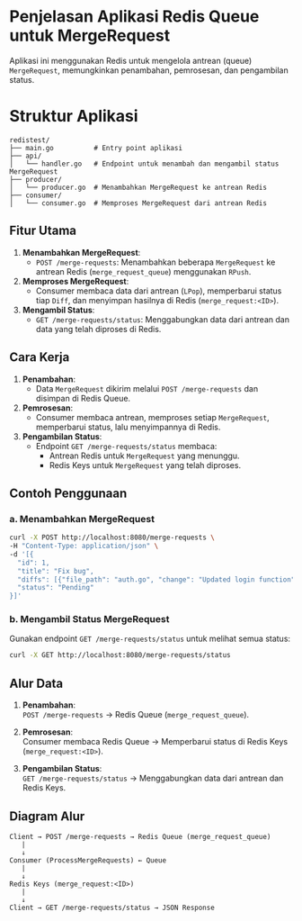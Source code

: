 # Penjelasan Aplikasi Redis Queue untuk MergeRequest

Aplikasi ini menggunakan Redis untuk mengelola antrean (queue) `MergeRequest`, memungkinkan penambahan, pemrosesan, dan pengambilan status.

# Struktur Aplikasi

```plaintext
redistest/
├── main.go          # Entry point aplikasi
├── api/
│   └── handler.go   # Endpoint untuk menambah dan mengambil status MergeRequest
├── producer/
│   └── producer.go  # Menambahkan MergeRequest ke antrean Redis
├── consumer/
│   └── consumer.go  # Memproses MergeRequest dari antrean Redis
```


## Fitur Utama
1. **Menambahkan MergeRequest**:
   - `POST /merge-requests`: Menambahkan beberapa `MergeRequest` ke antrean Redis (`merge_request_queue`) menggunakan `RPush`.
2. **Memproses MergeRequest**:
   - Consumer membaca data dari antrean (`LPop`), memperbarui status tiap `Diff`, dan menyimpan hasilnya di Redis (`merge_request:<ID>`).
3. **Mengambil Status**:
   - `GET /merge-requests/status`: Menggabungkan data dari antrean dan data yang telah diproses di Redis.

## Cara Kerja
1. **Penambahan**:
   - Data `MergeRequest` dikirim melalui `POST /merge-requests` dan disimpan di Redis Queue.
2. **Pemrosesan**:
   - Consumer membaca antrean, memproses setiap `MergeRequest`, memperbarui status, lalu menyimpannya di Redis.
3. **Pengambilan Status**:
   - Endpoint `GET /merge-requests/status` membaca:
     - Antrean Redis untuk `MergeRequest` yang menunggu.
     - Redis Keys untuk `MergeRequest` yang telah diproses.

## Contoh Penggunaan
### a. Menambahkan MergeRequest
```bash
curl -X POST http://localhost:8080/merge-requests \
-H "Content-Type: application/json" \
-d '[{
  "id": 1,
  "title": "Fix bug",
  "diffs": [{"file_path": "auth.go", "change": "Updated login function", "status": "Pending"}],
  "status": "Pending"
}]'
```

### b. Mengambil Status MergeRequest

Gunakan endpoint `GET /merge-requests/status` untuk melihat semua status:

```bash
curl -X GET http://localhost:8080/merge-requests/status
```

## Alur Data

1. **Penambahan**:  
   `POST /merge-requests` → Redis Queue (`merge_request_queue`).

2. **Pemrosesan**:  
   Consumer membaca Redis Queue → Memperbarui status di Redis Keys (`merge_request:<ID>`).

3. **Pengambilan Status**:  
   `GET /merge-requests/status` → Menggabungkan data dari antrean dan Redis Keys.

## Diagram Alur

```plaintext
Client → POST /merge-requests → Redis Queue (merge_request_queue)
   |
   ↓
Consumer (ProcessMergeRequests) ← Queue
   |
   ↓
Redis Keys (merge_request:<ID>)
   |
   ↓
Client → GET /merge-requests/status → JSON Response
```